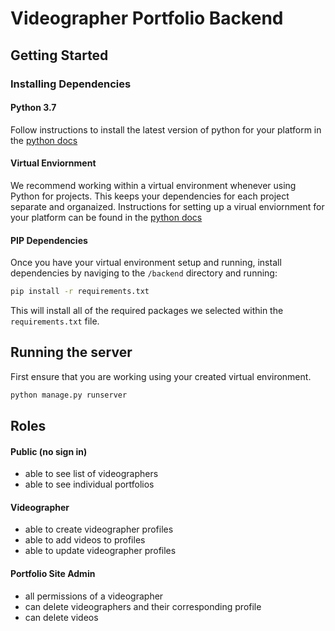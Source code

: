 # Videographer Portfolio Backend

## Getting Started

### Installing Dependencies

#### Python 3.7

Follow instructions to install the latest version of python for your platform in the [python docs](https://docs.python.org/3/using/unix.html#getting-and-installing-the-latest-version-of-python)

#### Virtual Enviornment

We recommend working within a virtual environment whenever using Python for projects. This keeps your dependencies for each project separate and organaized. Instructions for setting up a virual enviornment for your platform can be found in the [python docs](https://packaging.python.org/guides/installing-using-pip-and-virtual-environments/)

#### PIP Dependencies

Once you have your virtual environment setup and running, install dependencies by naviging to the `/backend` directory and running:

```bash
pip install -r requirements.txt
```

This will install all of the required packages we selected within the `requirements.txt` file.

## Running the server

First ensure that you are working using your created virtual environment.

```bash
python manage.py runserver
```

## Roles 

#### Public (no sign in)
- able to see list of videographers
- able to see individual portfolios

#### Videographer
- able to create videographer profiles
- able to add videos to profiles
- able to update videographer profiles

#### Portfolio Site Admin
- all permissions of a videographer
- can delete videographers and their corresponding profile
- can delete videos